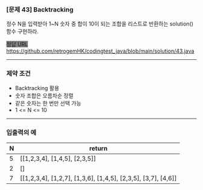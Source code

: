 ### [문제 43] Backtracking

정수 N을 입력받아 1~N 숫자 중 합이 10이 되는 조합을 리스트로 반환하는 solution() 함수 구현하라.

<span style="background-color: gray">정답 URL</span> https://github.com/retrogemHK/codingtest_java/blob/main/solution/43.java

---
### 제약 조건
- Backtracking 활용
- 숫자 조합은 오름차순 정렬
- 같은 숫자는 한 번만 선택 가능
- 1 <= N <= 10
---
### 입출력의 예
| N | return                                                        |
|---|---------------------------------------------------------------|
| 5 | [[1,2,3,4], [1,4,5], [2,3,5]]                                 |
| 2 | []                                                            |
| 7 | [[1,2,3,4], [1,2,7], [1,3,6], [1,4,5], [2,3,5], [3,7], [4,6]] |
